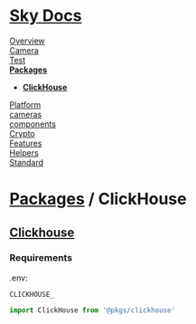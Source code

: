 <!--- This ClickHouse was auto-generated using "npx sky readme" --> 

# [Sky Docs](../../README.md)

[Overview](..%2F..%2Fdocs%2FOverview.md)   
[Camera](..%2F..%2F-examples%2Fcameras%2FSkyPerspectiveCamera%2Fdocs%2FCamera.md)   
[Test](..%2F..%2F-examples%2Fcameras%2FSkyPerspectiveCamera%2Ftest%2FTest.md)   
**[Packages](..%2F..%2F%40pkgs%2FPackages.md)**   
* **[ClickHouse](..%2F..%2F%40pkgs%2Fclickhouse%2FClickHouse.md)**
  
[Platform](..%2F..%2F%40platform%2FPlatform.md)   
[cameras](..%2F..%2Fcameras%2Fcameras.md)   
[components](..%2F..%2Fcomponents%2Fcomponents.md)   
[Crypto](..%2F..%2Fcrypto%2FCrypto.md)   
[Features](..%2F..%2Ffeatures%2FFeatures.md)   
[Helpers](..%2F..%2Fhelpers%2FHelpers.md)   
[Standard](..%2F..%2Fstandard%2FStandard.md)   

# [Packages](..%2F..%2F%40pkgs%2FPackages.md) / ClickHouse

## [Clickhouse](https://www.npmjs.com/package/clickhouse)

### Requirements

.env:

```env
CLICKHOUSE_

```

```typescript
import ClickHouse from '@pkgs/clickhouse'

```